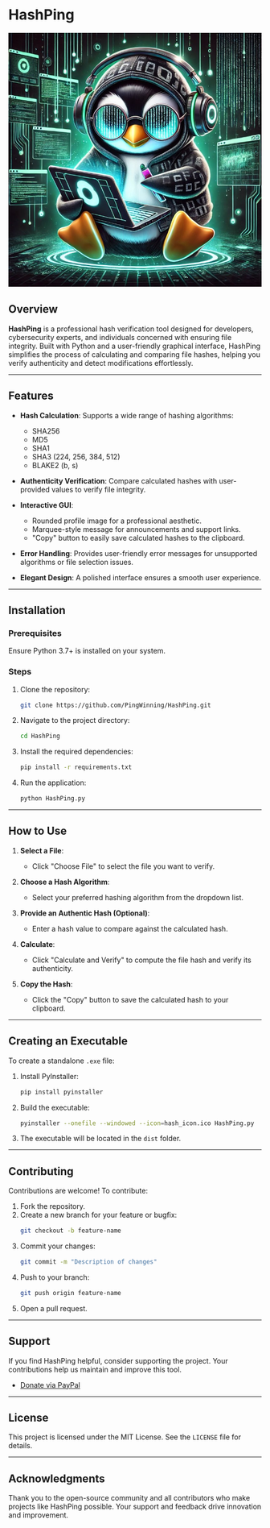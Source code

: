 # HashPing

![HashPing Logo](pingwining.jpg)

## Overview

**HashPing** is a professional hash verification tool designed for developers, cybersecurity experts, and individuals concerned with ensuring file integrity. Built with Python and a user-friendly graphical interface, HashPing simplifies the process of calculating and comparing file hashes, helping you verify authenticity and detect modifications effortlessly.

---

## Features

- **Hash Calculation**: Supports a wide range of hashing algorithms:
  - SHA256
  - MD5
  - SHA1
  - SHA3 (224, 256, 384, 512)
  - BLAKE2 (b, s)

- **Authenticity Verification**: Compare calculated hashes with user-provided values to verify file integrity.

- **Interactive GUI**:
  - Rounded profile image for a professional aesthetic.
  - Marquee-style message for announcements and support links.
  - "Copy" button to easily save calculated hashes to the clipboard.

- **Error Handling**: Provides user-friendly error messages for unsupported algorithms or file selection issues.

- **Elegant Design**: A polished interface ensures a smooth user experience.

---

## Installation

### Prerequisites
Ensure Python 3.7+ is installed on your system.

### Steps

1. Clone the repository:
   ```bash
   git clone https://github.com/PingWinning/HashPing.git
   ```

2. Navigate to the project directory:
   ```bash
   cd HashPing
   ```

3. Install the required dependencies:
   ```bash
   pip install -r requirements.txt
   ```

4. Run the application:
   ```bash
   python HashPing.py
   ```

---

## How to Use

1. **Select a File**:
   - Click "Choose File" to select the file you want to verify.

2. **Choose a Hash Algorithm**:
   - Select your preferred hashing algorithm from the dropdown list.

3. **Provide an Authentic Hash (Optional)**:
   - Enter a hash value to compare against the calculated hash.

4. **Calculate**:
   - Click "Calculate and Verify" to compute the file hash and verify its authenticity.

5. **Copy the Hash**:
   - Click the "Copy" button to save the calculated hash to your clipboard.

---

## Creating an Executable

To create a standalone `.exe` file:

1. Install PyInstaller:
   ```bash
   pip install pyinstaller
   ```

2. Build the executable:
   ```bash
   pyinstaller --onefile --windowed --icon=hash_icon.ico HashPing.py
   ```

3. The executable will be located in the `dist` folder.

---

## Contributing

Contributions are welcome! To contribute:

1. Fork the repository.
2. Create a new branch for your feature or bugfix:
   ```bash
   git checkout -b feature-name
   ```
3. Commit your changes:
   ```bash
   git commit -m "Description of changes"
   ```
4. Push to your branch:
   ```bash
   git push origin feature-name
   ```
5. Open a pull request.

---

## Support

If you find HashPing helpful, consider supporting the project. Your contributions help us maintain and improve this tool.

- [Donate via PayPal](https://paypal.me/DimitarSimeonov17?country.x=CA&locale.x=en_US)

---

## License

This project is licensed under the MIT License. See the `LICENSE` file for details.

---

## Acknowledgments

Thank you to the open-source community and all contributors who make projects like HashPing possible. Your support and feedback drive innovation and improvement.
